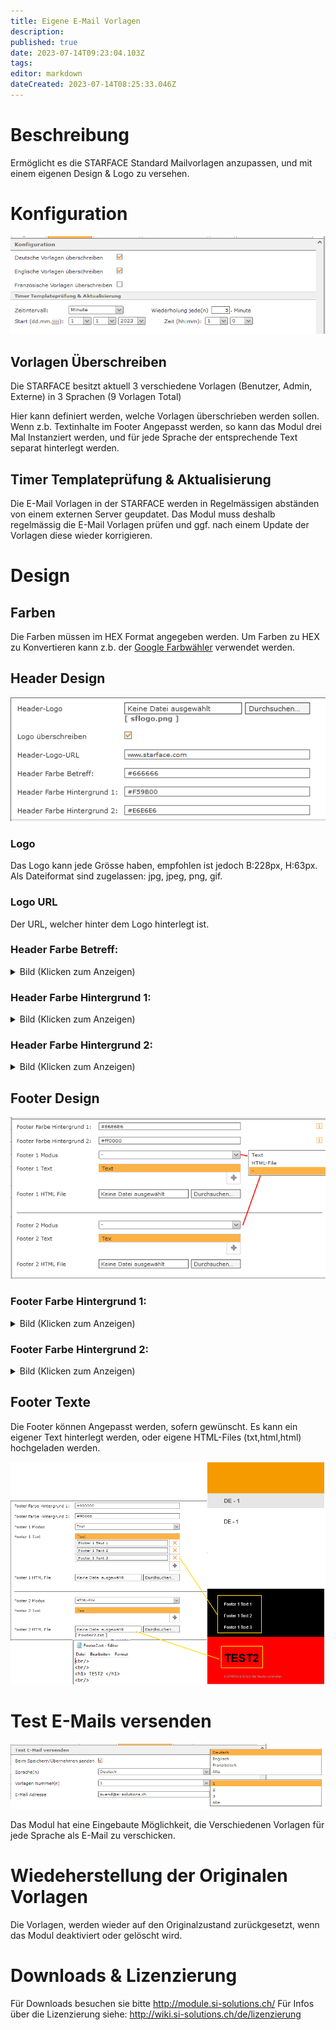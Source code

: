 ```yaml
---
title: Eigene E-Mail Vorlagen
description: 
published: true
date: 2023-07-14T09:23:04.103Z
tags: 
editor: markdown
dateCreated: 2023-07-14T08:25:33.046Z
---
```


# Beschreibung
Ermöglicht es die STARFACE Standard Mailvorlagen anzupassen, und mit einem eigenen Design & Logo zu versehen.

# Konfiguration

![1.PNG](/uploads/custom-mail-templates/1.PNG)

## Vorlagen Überschreiben
Die STARFACE besitzt aktuell 3 verschiedene Vorlagen (Benutzer, Admin, Externe) in 3 Sprachen (9 Vorlagen Total)

Hier kann definiert werden, welche Vorlagen überschrieben werden sollen.
Wenn z.b. Textinhalte im Footer Angepasst werden, so kann das Modul drei Mal Instanziert werden, und für jede Sprache der entsprechende Text separat hinterlegt werden.

## Timer Templateprüfung & Aktualisierung
Die E-Mail Vorlagen in der STARFACE werden in Regelmässigen abständen von einem externen Server geupdatet. 
Das Modul muss deshalb regelmässig die E-Mail Vorlagen prüfen und ggf. nach einem Update der Vorlagen diese wieder korrigieren.

# Design

## Farben
Die Farben müssen im HEX Format angegeben werden.
Um Farben zu HEX zu Konvertieren kann z.b. der [Google Farbwähler](https://g.co/kgs/fR7nEH) verwendet werden.

## Header Design

  ![7.PNG](/uploads/custom-mail-templates/7.PNG)

### Logo 
Das Logo kann jede Grösse haben, empfohlen ist jedoch B:228px, H:63px.
Als Dateiformat sind zugelassen: jpg, jpeg, png, gif.

### Logo URL
Der URL, welcher hinter dem Logo hinterlegt ist.

### Header Farbe Betreff:

<details>
  <summary>Bild (Klicken zum Anzeigen)</summary>
  
  ![2.PNG](/uploads/custom-mail-templates/2.PNG)
  
</details>

### Header Farbe Hintergrund 1:

<details>
  <summary>Bild (Klicken zum Anzeigen)</summary>
  
  ![3.PNG](/uploads/custom-mail-templates/3.PNG)
  
</details>

### Header Farbe Hintergrund 2:

<details>
  <summary>Bild (Klicken zum Anzeigen)</summary>
  
  ![4.PNG](/uploads/custom-mail-templates/4.PNG)
  
</details>


## Footer Design

![8.PNG](/uploads/custom-mail-templates/8.PNG)

### Footer Farbe Hintergrund 1:

<details>
  <summary>Bild (Klicken zum Anzeigen)</summary>
  
  ![5.PNG](/uploads/custom-mail-templates/5.PNG)
  
</details>

### Footer Farbe Hintergrund 2:

<details>
  <summary>Bild (Klicken zum Anzeigen)</summary>
  
  ![6.PNG](/uploads/custom-mail-templates/6.PNG)
  
</details>

## Footer Texte
Die Footer können Angepasst werden, sofern gewünscht. Es kann ein eigener Text hinterlegt werden, oder eigene HTML-Files (txt,html,html) hochgeladen werden.

![9.PNG](/uploads/custom-mail-templates/9.PNG)

# Test E-Mails versenden

![10.PNG](/uploads/custom-mail-templates/10.PNG)

Das Modul hat eine Eingebaute Möglichkeit, die Verschiedenen Vorlagen für jede Sprache als E-Mail zu verschicken.

# Wiedeherstellung der Originalen Vorlagen
Die Vorlagen, werden wieder auf den Originalzustand zurückgesetzt, wenn das Modul deaktiviert oder gelöscht wird.


# Downloads & Lizenzierung
Für Downloads besuchen sie bitte http://module.si-solutions.ch/
Für Infos über die Lizenzierung siehe: http://wiki.si-solutions.ch/de/lizenzierung